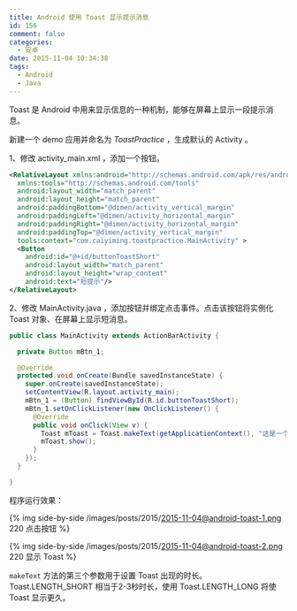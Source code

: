```yaml
---
title: Android 使用 Toast 显示提示消息
id: 156
comment: false
categories:
  - 安卓
date: 2015-11-04 10:34:38
tags:
  - Android
  - Java
---
```


Toast 是 Android 中用来显示信息的一种机制，能够在屏幕上显示一段提示消息。

新建一个 demo 应用并命名为 _ToastPractice_ ，生成默认的 Activity 。
<!--more-->

1、修改 activity_main.xml ，添加一个按钮。

``` xml
<RelativeLayout xmlns:android="http://schemas.android.com/apk/res/android"
  xmlns:tools="http://schemas.android.com/tools"
  android:layout_width="match_parent"
  android:layout_height="match_parent"
  android:paddingBottom="@dimen/activity_vertical_margin"
  android:paddingLeft="@dimen/activity_horizontal_margin"
  android:paddingRight="@dimen/activity_horizontal_margin"
  android:paddingTop="@dimen/activity_vertical_margin"
  tools:context="com.caiyiming.toastpractice.MainActivity" >
  <Button
    android:id="@+id/buttonToastShort"
    android:layout_width="match_parent"
    android:layout_height="wrap_content"
    android:text="短提示"/>
</RelativeLayout>
```

2、修改 MainActivity.java ，添加按钮并绑定点击事件。点击该按钮将实例化 Toast 对象、在屏幕上显示短消息。

``` java
public class MainActivity extends ActionBarActivity {

  private Button mBtn_1;

  @Override
  protected void onCreate(Bundle savedInstanceState) {
    super.onCreate(savedInstanceState);
    setContentView(R.layout.activity_main);
    mBtn_1 = (Button) findViewById(R.id.buttonToastShort);
    mBtn_1.setOnClickListener(new OnClickListener() {
      @Override
      public void onClick(View v) {
        Toast mToast = Toast.makeText(getApplicationContext(), "这是一个短提示。", Toast.LENGTH_SHORT);
        mToast.show();
      }
    });
  }

}
```

程序运行效果：

{% img side-by-side /images/posts/2015/2015-11-04@android-toast-1.png 220 点击按钮 %}

{% img side-by-side /images/posts/2015/2015-11-04@android-toast-2.png 220 显示 Toast %}


`makeText` 方法的第三个参数用于设置 Toast 出现的时长。Toast.LENGTH_SHORT 相当于2-3秒时长，使用 Toast.LENGTH_LONG 将使 Toast 显示更久。
